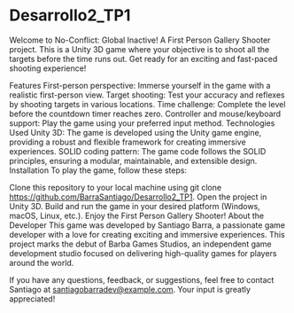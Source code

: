# Desarrollo2_TP1
 
Welcome to No-Conflict: Global Inactive! A First Person Gallery Shooter project. This is a Unity 3D game where your objective is to shoot all the targets before the time runs out. Get ready for an exciting and fast-paced shooting experience!

Features
First-person perspective: Immerse yourself in the game with a realistic first-person view.
Target shooting: Test your accuracy and reflexes by shooting targets in various locations.
Time challenge: Complete the level before the countdown timer reaches zero.
Controller and mouse/keyboard support: Play the game using your preferred input method.
Technologies Used
Unity 3D: The game is developed using the Unity game engine, providing a robust and flexible framework for creating immersive experiences.
SOLID coding pattern: The game code follows the SOLID principles, ensuring a modular, maintainable, and extensible design.
Installation
To play the game, follow these steps:

Clone this repository to your local machine using git clone https://github.com/BarraSantiago/Desarrollo2_TP1.
Open the project in Unity 3D.
Build and run the game in your desired platform (Windows, macOS, Linux, etc.).
Enjoy the First Person Gallery Shooter!
About the Developer
This game was developed by Santiago Barra, a passionate game developer with a love for creating exciting and immersive experiences. This project marks the debut of Barba Games Studios, an independent game development studio focused on delivering high-quality games for players around the world.

If you have any questions, feedback, or suggestions, feel free to contact Santiago at santiagobarradev@example.com. Your input is greatly appreciated!